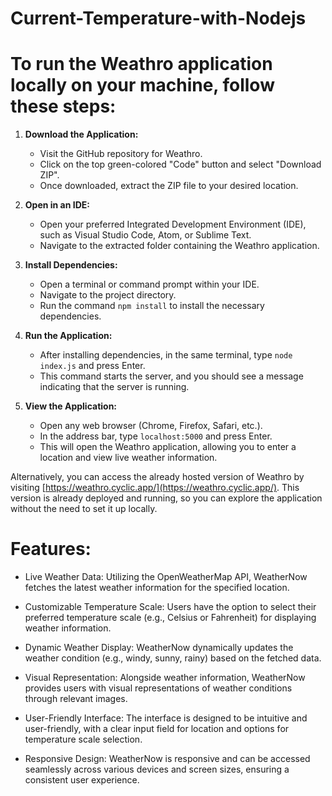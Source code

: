 # Current-Temperature-with-Nodejs

# To run the Weathro application locally on your machine, follow these steps:

1. **Download the Application:**
   - Visit the GitHub repository for Weathro.
   - Click on the top green-colored "Code" button and select "Download ZIP".
   - Once downloaded, extract the ZIP file to your desired location.

2. **Open in an IDE:**
   - Open your preferred Integrated Development Environment (IDE), such as Visual Studio Code, Atom, or Sublime Text.
   - Navigate to the extracted folder containing the Weathro application.

3. **Install Dependencies:**
   - Open a terminal or command prompt within your IDE.
   - Navigate to the project directory.
   - Run the command `npm install` to install the necessary dependencies.

4. **Run the Application:**
   - After installing dependencies, in the same terminal, type `node index.js` and press Enter.
   - This command starts the server, and you should see a message indicating that the server is running.

5. **View the Application:**
   - Open any web browser (Chrome, Firefox, Safari, etc.).
   - In the address bar, type `localhost:5000` and press Enter.
   - This will open the Weathro application, allowing you to enter a location and view live weather information.

Alternatively, you can access the already hosted version of Weathro by visiting [https://weathro.cyclic.app/](https://weathro.cyclic.app/). This version is already deployed and running, so you can explore the application without the need to set it up locally.


# Features:

- Live Weather Data: Utilizing the OpenWeatherMap API, WeatherNow fetches the latest weather information for the specified location.

- Customizable Temperature Scale: Users have the option to select their preferred temperature scale (e.g., Celsius or Fahrenheit) for displaying weather information.

- Dynamic Weather Display: WeatherNow dynamically updates the weather condition (e.g., windy, sunny, rainy) based on the fetched data.

- Visual Representation: Alongside weather information, WeatherNow provides users with visual representations of weather conditions through relevant images.

- User-Friendly Interface: The interface is designed to be intuitive and user-friendly, with a clear input field for location and options for temperature scale selection.

- Responsive Design: WeatherNow is responsive and can be accessed seamlessly across various devices and screen sizes, ensuring a consistent user experience.

